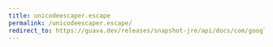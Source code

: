 ```yaml
---
title: unicodeescaper.escape
permalink: /unicodeescaper.escape/
redirect_to: https://guava.dev/releases/snapshot-jre/api/docs/com/google/common/escape/UnicodeEscaper.html#escape-int-
---
```

